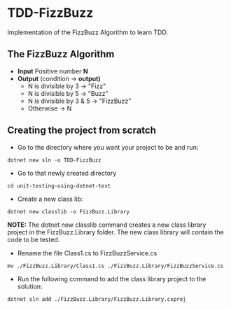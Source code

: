 # TDD-FizzBuzz
Implementation of the FizzBuzz Algorithm to learn TDD.
## The FizzBuzz Algorithm
* **Input**
Positive number **N**
* **Output** (condition -> **output)**
  * N is divisible by 3     ->   "Fizz" 
  * N is divisible by 5     ->   "Buzz"
  * N is divisible by 3 & 5 -> "FizzBuzz"
  * Otherwise               ->     N
## Creating the project from scratch
* Go to the directory where you want your project to be and run:
 
```dotnet new sln -o TDD-FizzBuzz```
* Go to that newly created directory 

```cd unit-testing-using-dotnet-test```
* Create a new class lib: 

```dotnet new classlib -o FizzBuzz.Library```

**NOTE:** The dotnet new classlib command creates a new class library project in the FizzBuzz.Library folder. The new class library will contain the code to be tested.

* Rename the file Class1.cs to FizzBuzzService.cs

```mv ./FizzBuzz.Library/Class1.cs ./FizzBuzz.Library/FizzBuzzService.cs```

* Run the following command to add the class library project to the solution:

```dotnet sln add ./FizzBuzz.Library/FizzBuzz.Library.csproj```
